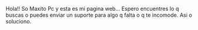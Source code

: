 Hola!! So Maxito Pc y esta es mi pagina web... Espero encuentres lo q buscas o puedes enviar un suporte para algo q falta o q te incomode. Asi o soluciono.

